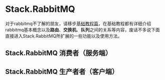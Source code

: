 # Stack.RabbitMQ  
对于rabbitmq不了解的朋友，请移步[基础教程篇](https://github.com/tingli1991/Stack.RabbitMQ/blob/master/%E5%9F%BA%E7%A1%80%E6%95%99%E7%A8%8B.md)，在基础教程都有详细介绍rabbitmq基本概念以及**路由**、**交换机**、**队列**之间的关系等内容，废话不多说下面直接进入Stack.RabbitMQ所扩展的一些功能以及使用方法。  

## Stack.RabbitMQ 消费者（服务端）    

## Stack.RabbitMQ 生产者者（客户端）    

